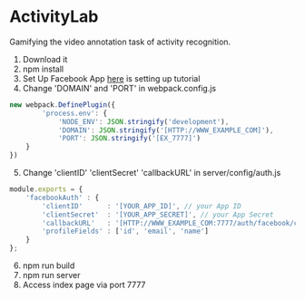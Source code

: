 # ActivityLab
Gamifying the video annotation task of activity recognition.

1. Download it
2. npm install
3. Set Up Facebook App
[here](http://rationalappdev.com/logging-into-react-native-apps-with-facebook-or-google/) is setting up tutorial
4. Change 'DOMAIN' and 'PORT' in webpack.config.js
```javascript
new webpack.DefinePlugin({
		'process.env': {
			'NODE_ENV': JSON.stringify('development'),
			'DOMAIN': JSON.stringify('[HTTP://WWW_EXAMPLE_COM]'),
			'PORT': JSON.stringify('[EX_7777]')
	}
})
```
5. Change 'clientID' 'clientSecret' 'callbackURL' in server/config/auth.js
```javascript
module.exports = {
    'facebookAuth' : {
        'clientID'      : '[YOUR_APP_ID]', // your App ID
        'clientSecret'  : '[YOUR_APP_SECRET]', // your App Secret
        'callbackURL'   : '[HTTP://WWW_EXAMPLE_COM:7777/auth/facebook/callback]',
        'profileFields' : ['id', 'email', 'name']
    }
};
```
6. npm run build
7. npm run server
8. Access index page via port 7777
